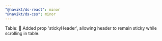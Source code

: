 ```yaml
---
"@navikt/ds-react": minor
"@navikt/ds-css": minor
---
```


Table: :tada: Added prop 'stickyHeader', allowing header to remain sticky while scrolling in table.
